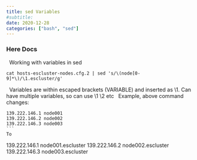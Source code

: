 ```yaml
---
title: sed Variables
#subtitle: 
date: 2020-12-28
categories: ["bash", "sed"]
---
```


### Here Docs

 
Working with variables in sed
 
```
cat hosts-escluster-nodes.cfg.2 | sed 's/\(node[0-9]*\)/\1.escluster/g'
```
 
Variables are within escaped brackets \(VARIABLE\) and inserted as \1.
Can have multiple variables, so can use \1 \2 etc
 
Example, above command changes:
 
```
139.222.146.1 node001
139.222.146.2 node002
139.222.146.3 node003
``` 
To

```
139.222.146.1 node001.escluster
139.222.146.2 node002.escluster
139.222.146.3 node003.escluster
```

